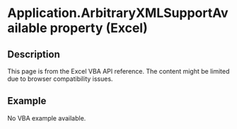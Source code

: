 # Application.ArbitraryXMLSupportAvailable property (Excel)

## Description
This page is from the Excel VBA API reference. The content might be limited due to browser compatibility issues.

## Example
No VBA example available.
